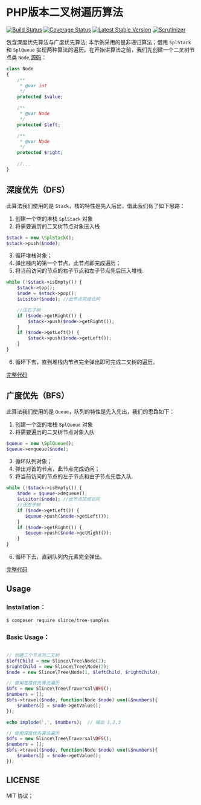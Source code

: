# PHP版本二叉树遍历算法

[![Build Status](https://img.shields.io/travis/slince/tree-samples/master.svg?style=flat-square)](https://travis-ci.org/slince/tree-samples)
[![Coverage Status](https://img.shields.io/codecov/c/github/slince/tree-samples.svg?style=flat-square)](https://codecov.io/github/slince/tree-samples)
[![Latest Stable Version](https://img.shields.io/packagist/v/slince/tree-samples.svg?style=flat-square&label=stable)](https://packagist.org/packages/slince/tree-samples)
[![Scrutinizer](https://img.shields.io/scrutinizer/g/slince/tree-samples.svg?style=flat-square)](https://scrutinizer-ci.com/g/slince/tree-samples/?branch=master)

包含深度优先算法与广度优先算法; 本示例采用的是非递归算法；借用 `SplStack` 和 `SplQueue` 
实现两种算法的遍历。在开始讲算法之前，我们先创建一个二叉树节点类 `Node`,[源码](./src/Node.php)：

```php
class Node
{
    /**
     * @var int
     */
    protected $value;

    /**
     * @var Node
     */
    protected $left;

    /**
     * @var Node
     */
    protected $right;
    
    //...
}
```

## 深度优先（DFS）

此算法我们使用的是 `Stack`，栈的特性是先入后出，借此我们有了如下思路：

1. 创建一个空的堆栈 `SplStack` 对象
2. 将需要遍历的二叉树节点对象压入栈

```php
$stack = new \SplStack();
$stack->push($node);
```
3. 循环堆栈对象；
4. 弹出栈内的第一个节点，此节点即完成遍历；
5. 将当前访问的节点的右子节点和左子节点先后压入堆栈.

```php
while (!$stack->isEmpty()) {
    $stack->top();
    $node = $stack->pop();
    $visitor($node); //此节点完成访问

    //压右子树
    if ($node->getRight()) {
        $stack->push($node->getRight());
    }
    if ($node->getLeft()) {
        $stack->push($node->getLeft());
    }
}
```
6. 循环下去，直到堆栈内节点完全弹出即可完成二叉树的遍历。

[完整代码](./src/Traversal/DFS.php)


## 广度优先（BFS）


此算法我们使用的是 `Queue`，队列的特性是先入先出，我们的思路如下：

1. 创建一个空的堆栈 `SplQueue` 对象
2. 将需要遍历的二叉树节点对象入队

```php
$queue = new \SplQueue();
$queue->enqueue($node);
```
3. 循环队列对象；
4. 弹出对首的节点，此节点完成访问；
5. 将当前访问的节点的左子节点和由子节点先后入队.

```php
while (!$stack->isEmpty()) {
    $node = $queue->dequeue();
    $visitor($node); //此节点完成访问
    //压左子树
    if ($node->getLeft()) {
       $queue->push($node->getLeft());
    }
    if ($node->getRight()) {
       $queue->push($node->getRight());
    }
}
```
6. 循环下去，直到队列内元素完全弹出。

[完整代码](./src/Traversal/BFS.php)

## Usage

### Installation：

```bash
$ composer require slince/tree-samples
```

### Basic Usage：

```php

// 创建三个节点的二叉树
$leftChild = new Slince\Tree\Node(2);
$rightChild = new Slince\Tree\Node(3);
$node = new Slince\Tree\Node(1, $leftChild, $rightChild);

// 使用宽度优先算法遍历
$bfs = new Slince\Tree\Traversal\BFS();
$numbers = [];
$bfs->travel($node, function(Node $node) use(&$numbers){
    $numbers[] = $node->getValue();
});

echo implode(',', $numbers);  // 输出 1,2,3

// 使用深度优先算法遍历
$dfs = new Slince\Tree\Traversal\DFS();
$numbers = [];
$bfs->travel($node, function(Node $node) use(&$numbers){
    $numbers[] = $node->getValue();
});

```

## LICENSE

MIT 协议；

